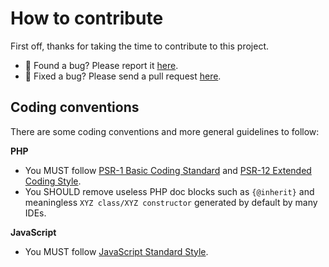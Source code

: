# How to contribute

First off, thanks for taking the time to contribute to this project.

- 🐛 Found a bug? Please report it [here](https://github.com/jbroutier/whatisflying/issues).
- 🔨 Fixed a bug? Please send a pull request [here](https://github.com/jbroutier/whatisflying/pulls).

## Coding conventions

There are some coding conventions and more general guidelines to follow:

**PHP**

- You MUST follow [PSR-1 Basic Coding Standard](https://www.php-fig.org/psr/psr-1/)
  and [PSR-12 Extended Coding Style](https://www.php-fig.org/psr/psr-12/).
- You SHOULD remove useless PHP doc blocks such as `{@inherit}` and meaningless `XYZ class/XYZ constructor` generated by
  default by many IDEs.

**JavaScript**

- You MUST follow [JavaScript Standard Style](https://standardjs.com/).
